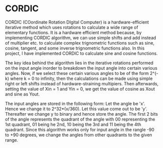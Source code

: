 # CORDIC

CORDIC (COordinate Rotation DIgital Computer) is a hardware-efficient iterative method which uses rotations to calculate a wide range of elementary functions. It is a hardware efficient method because, by implementing CORDIC algorithm, we can use simple shifts and add instead of multiplier etc. to calculate complex trignometric functions such as sine, cosine, tangent, and some inverse trignometric functions also.  In this project, I have  implemented CORDIC to calculate sine and cosine functions.

The key idea behind the algorithm lies in the iterative rotations performed on the input angle inorder to breakdown the input angle into certain various angles. Now, if we select these certain various angles to be of the form 2^(-k) where k = 0 to infinity, then the calculations can be made using simple right or left shifts instead of hardware-straining multipiers. Then afterwards, setting the value of Xin = 1 and Yin = 0, we get the value of cosine as Xout and sine as Yout.

The input angles are stored in the following form: Let the angle be 'x'. Hence we change it to 2^32*(x/360). Let this value come out to be 'y'. Thereafter we change y to binary and hence store the angle. The first 2 bits of the angle represents the quadrant of the angle with 00 representing the 1st quadrant, 01 being he 2nd, 10 being the 3rd and 11 being the 4th quadrant. Since this algorithm works only for input angle in the rangle -90 to +90 degrees, we change the angles from other quadrants to the given range.

